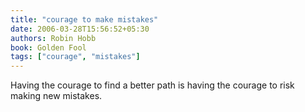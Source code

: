 ```yaml
---
title: "courage to make mistakes"
date: 2006-03-28T15:56:52+05:30
authors: Robin Hobb
book: Golden Fool
tags: ["courage", "mistakes"]
---
```

Having the courage to find a better path is having the courage to risk making new mistakes.
